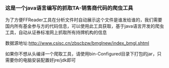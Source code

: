 ### 这是一个java语言编写的抓取TA-销售商代码的爬虫工具

为了方便FFReader工具在分析文件时自动展示这个文件是谁发给谁的，我们需要国内所有基金参与方的代码信息，可以使用此工具获取，基于java语言开发的爬虫工具，自动从证券标准网上抓取所有持牌机构的信息

数据源地址:http://www.csisc.cn/zbscbzw/bmglnew/index_bmgl.shtml

如果你不想从头编译一个爬取工具，请使用bin-Configured目录下打包的jar，只需要你的电脑安装配置好jre/jdk即可